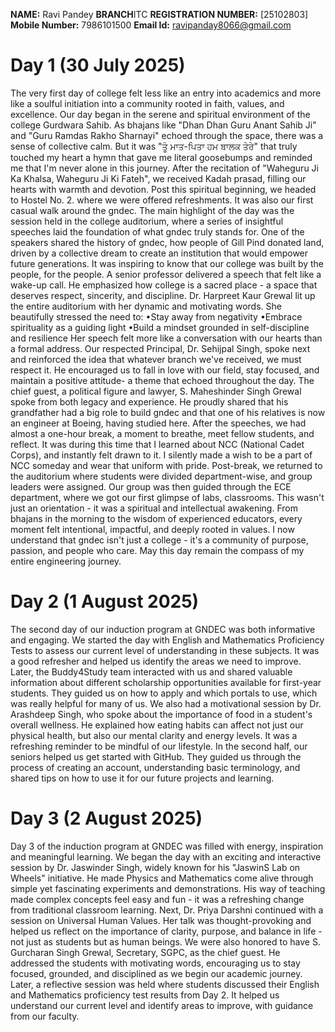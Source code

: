 **NAME:** Ravi Pandey 
**BRANCH**ITC 
**REGISTRATION NUMBER:** [25102803]
**Mobile Number:** 7986101500
**Email Id:** ravipanday8066@gmail.com
# Day 1 (30 July 2025)

The very first day of college felt less like an entry into academics and more like a soulful initiation into a community rooted in faith, values, and excellence.
Our day began in the serene and spiritual environment of the college Gurdwara Sahib. As bhajans like "Dhan Dhan Guru Anant Sahib Ji" and "Guru Ramdas Rakho Sharnayi" echoed through the space, there was a sense of collective calm. But it was "ਤੂੰ ਮਾਤ-ਪਿਤਾ ਹਮ ਬਾਲਕ ਤੇਰੇ" that truly touched my heart a hymn that gave me literal goosebumps and reminded me that I'm never alone in this journey. After the recitation of "Waheguru Ji Ka Khalsa, Waheguru Ji Ki Fateh", we received Kadah prasad, filling our hearts with warmth and devotion. Post this spiritual beginning, we headed to Hostel No. 2. where we were offered refreshments. It was also our first casual walk around the gndec. The main highlight of the day was the session held in the college auditorium, where a series of insightful speeches laid the foundation of what gndec truly stands for. One of the speakers shared the history of gndec, how people of Gill Pind donated land, driven by a collective dream to create an institution that would empower future generations. It was inspiring to know that our college was built by the people, for the people. A senior professor delivered a speech that felt like a wake-up call. He emphasized how college is a sacred place - a space that deserves respect, sincerity, and discipline. Dr. Harpreet Kaur Grewal lit up the entire auditorium with her dynamic and motivating words. She beautifully stressed the need to:
•Stay away from negativity
•Embrace spirituality as a guiding light
•Build a mindset grounded in self-discipline and resilience
Her speech felt more like a conversation with our hearts than a formal address. Our respected Principal, Dr. Sehijpal Singh, spoke next and reinforced the idea that whatever branch we've received, we must respect it. He encouraged us to fall in love with our field, stay focused, and maintain a positive attitude- a theme that echoed throughout the day. The chief guest, a political figure and lawyer, S. Maheshinder Singh Grewal spoke from both legacy and experience. He proudly shared that his grandfather had a big role to build gndec and that one of his relatives is now an engineer at Boeing, having studied here. After the speeches, we had almost a one-hour break, a moment to breathe, meet fellow students, and reflect. It was during this time that I learned about NCC (National Cadet Corps), and instantly felt drawn to it. I silently made a wish to be a part of NCC someday and wear that uniform with pride. Post-break, we returned to the auditorium where students were divided department-wise, and group leaders were assigned. Our group was then guided through the ECE department, where we got our first glimpse of labs, classrooms. This wasn't just an orientation - it was a spiritual and intellectual awakening. From bhajans in the morning to the wisdom of experienced educators, every moment felt intentional, impactful, and deeply rooted in values. I now understand that gndec isn't just a college - it's a community of purpose, passion, and people who care. May this day remain the compass of my entire engineering journey.

# Day 2 (1 August 2025)

The second day of our induction program at GNDEC was both informative and engaging. We started the day with English and Mathematics Proficiency Tests to assess our current level of understanding in these subjects. It was a good refresher and helped us identify the areas we need to improve.
Later, the Buddy4Study team interacted with us and shared valuable information about different scholarship opportunities available for first-year students. They guided us on how to apply and which portals to use, which was really helpful for many of us.
We also had a motivational session by Dr. Arashdeep Singh, who spoke about the importance of food in a student's overall wellness. He explained how eating habits can affect not just our physical health, but also our mental clarity and energy levels. It was a refreshing reminder to be mindful of our lifestyle.
In the second half, our seniors helped us get started with GitHub. They guided us through the process of creating an account, understanding basic terminology, and shared tips on how to use it for our future projects and learning.

# Day 3 (2 August 2025)

Day 3 of the induction program at GNDEC was filled with energy, inspiration and meaningful learning.
We began the day with an exciting and interactive session by Dr. Jaswinder Singh, widely known for his "JaswinS Lab on Wheels" initiative. He made Physics and Mathematics come alive through simple yet fascinating experiments and demonstrations. His way of teaching made complex concepts feel easy and fun - it was a refreshing change from traditional classroom learning.
Next, Dr. Priya Darshni continued with a session on Universal Human Values. Her talk was thought-provoking and helped us reflect on the importance of clarity, purpose, and balance in life - not just as students but as human beings.
We were also honored to have S. Gurcharan Singh Grewal, Secretary, SGPC, as the chief guest. He addressed the students with motivating words, encouraging us to stay focused, grounded, and disciplined as we begin our academic journey.
Later, a reflective session was held where students discussed their English and Mathematics proficiency test results from Day 2. It helped us understand our current level and identify areas to improve, with guidance from our faculty.